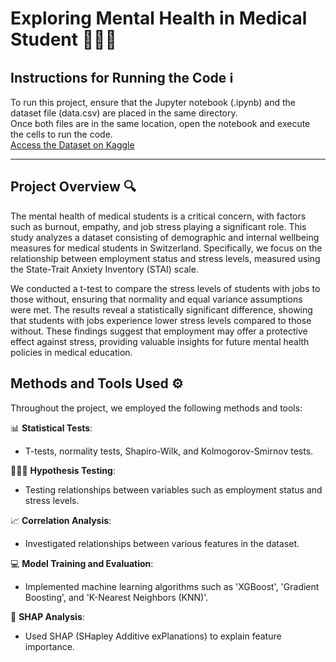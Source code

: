 # Exploring Mental Health in Medical Student 👩🏻‍⚕️

## **Instructions for Running the Code**  ℹ️
To run this project, ensure that the Jupyter notebook (.ipynb) and the dataset file (data.csv) are placed in the same directory.  
Once both files are in the same location, open the notebook and execute the cells to run the code.  
[Access the Dataset on Kaggle](https://www.kaggle.com/datasets/thedevastator/medical-student-mental-health/data)

---
## Project Overview 🔍

The mental health of medical students is a critical concern, with factors such as burnout, empathy, and job stress playing a significant role. This study analyzes a dataset consisting of demographic and internal wellbeing measures for medical students in Switzerland. Specifically, we focus on the relationship between employment status and stress levels, measured using the State-Trait Anxiety Inventory (STAI) scale.

We conducted a t-test to compare the stress levels of students with jobs to those without, ensuring that normality and equal variance assumptions were met. The results reveal a statistically significant difference, showing that students with jobs experience lower stress levels compared to those without. These findings suggest that employment may offer a protective effect against stress, providing valuable insights for future mental health policies in medical education.

## Methods and Tools Used ⚙️

Throughout the project, we employed the following methods and tools:

📊 **Statistical Tests**:
  - T-tests, normality tests, Shapiro-Wilk, and Kolmogorov-Smirnov tests.
  
👨🏻‍🔬 **Hypothesis Testing**: 
  - Testing relationships between variables such as employment status and stress levels.
  
📈 **Correlation Analysis**: 
  - Investigated relationships between various features in the dataset.

💻 **Model Training and Evaluation**: 
  - Implemented machine learning algorithms such as 'XGBoost', 'Gradient Boosting', and 'K-Nearest Neighbors (KNN)'.

📝 **SHAP Analysis**: 
  - Used SHAP (SHapley Additive exPlanations) to explain feature importance.

